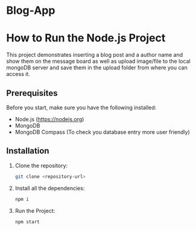 # Blog-App

# How to Run the Node.js Project

This project demonstrates inserting a blog post and a author name and show them on the message board as well as upload image/file to the local mongoDB server and save them in the upload folder from where you can access it.

## Prerequisites

Before you start, make sure you have the following installed:

- Node.js (https://nodejs.org)
- MongoDB
- MongoDB Compass (To check you database entry more user friendly)

## Installation

1. Clone the repository:

   ```bash
   git clone <repository-url>

   ```

2. Install all the dependencies:

   ```bash
   npm i

   ```

3. Run the Project:
   ```bash
   npm start
   ```
